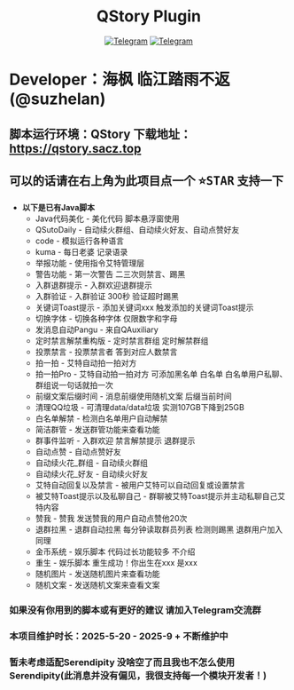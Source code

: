 <div align="center">
    <h1 > QStory Plugin
 </h1>

[![Telegram](https://img.shields.io/static/v1?label=Telegram&message=Channel&color=0088cc)](https://t.me/HaiFeng_Channel)
[![Telegram](https://img.shields.io/static/v1?label=Telegram&message=Chat&color=0088cc)](https://t.me/XiaoYu_Chat)
</div>

# Developer：海枫 临江踏雨不返(@suzhelan)

## 脚本运行环境：QStory 下载地址：https://qstory.sacz.top

## 可以的话请在右上角为此项目点一个 <kbd>:star:STAR</kbd> 支持一下

* **以下是已有Java脚本**  
    * Java代码美化 - 美化代码 脚本悬浮窗使用
    * QSutoDaily - 自动续火群组、自动续火好友、自动点赞好友
    * code - 模拟运行各种语言
    * kuma - 每日老婆 记录语录
    * 举报功能 - 使用指令艾特管理层
    * 警告功能 - 第一次警告 二三次则禁言、踢黑
    * 入群退群提示 - 入群欢迎退群提示
    * 入群验证 - 入群验证 300秒 验证超时踢黑
    * 关键词Toast提示 - 添加关键词xxx 触发添加的关键词Toast提示
    * 切换字体 - 切换各种字体 仅限数字和字母
    * 发消息自动Pangu - 来自QAuxiliary
    * 定时禁言解禁重构版 - 定时禁言群组 定时解禁群组
    * 投票禁言 - 投票禁言者 答到对应人数禁言
    * 拍一拍 - 艾特自动拍一拍对方
    * 拍一拍Pro - 艾特自动拍一拍对方 可添加黑名单 白名单 白名单用户私聊、群组说一句话就拍一次
    * 前缀文案后缀时间 - 消息前缀使用随机文案 后缀当前时间
    * 清理QQ垃圾 - 可清理data/data垃圾 实测107GB下降到25GB
    * 白名单解禁 - 检测白名单用户自动解禁
    * 简洁群管 - 发送群管功能来查看功能
    * 群事件监听 - 入群欢迎 禁言解禁提示 退群提示
    * 自动点赞 - 自动点赞好友
    * 自动续火花_群组 - 自动续火群组
    * 自动续火花_好友 - 自动续火好友
    * 艾特自动回复以及禁言 - 被用户艾特可以自动回复或设置禁言
    * 被艾特Toast提示以及私聊自己 - 群聊被艾特Toast提示并主动私聊自己艾特内容
    * 赞我 - 赞我 发送赞我的用户自动点赞他20次
    * 退群拉黑 - 退群自动拉黑 每分钟读取群员列表 检测则踢黑 退群用户加入同理
    * 金币系统 - 娱乐脚本 代码过长功能较多 不介绍
    * 重生 - 娱乐脚本 重生成功！你出生在xxx 是xxx
    * 随机图片 - 发送随机图片来查看功能
    * 随机文案 - 发送随机文案来查看文案

### 如果没有你用到的脚本或有更好的建议 请加入Telegram交流群

### 本项目维护时长：2025-5-20 - 2025-9 + 不断维护中

### 暂未考虑适配Serendipity 没啥空了而且我也不怎么使用Serendipity(此消息并没有偏见，我很支持每一个模块开发者！)